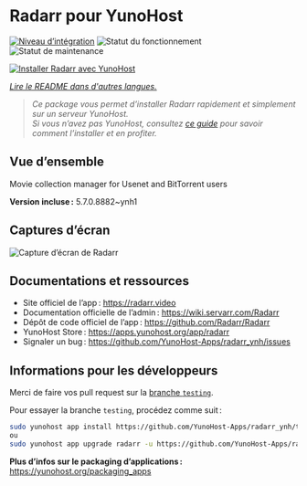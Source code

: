 <!--
Nota bene : ce README est automatiquement généré par <https://github.com/YunoHost/apps/tree/master/tools/readme_generator>
Il NE doit PAS être modifié à la main.
-->

# Radarr pour YunoHost

[![Niveau d’intégration](https://dash.yunohost.org/integration/radarr.svg)](https://dash.yunohost.org/appci/app/radarr) ![Statut du fonctionnement](https://ci-apps.yunohost.org/ci/badges/radarr.status.svg) ![Statut de maintenance](https://ci-apps.yunohost.org/ci/badges/radarr.maintain.svg)

[![Installer Radarr avec YunoHost](https://install-app.yunohost.org/install-with-yunohost.svg)](https://install-app.yunohost.org/?app=radarr)

*[Lire le README dans d'autres langues.](./ALL_README.md)*

> *Ce package vous permet d’installer Radarr rapidement et simplement sur un serveur YunoHost.*  
> *Si vous n’avez pas YunoHost, consultez [ce guide](https://yunohost.org/install) pour savoir comment l’installer et en profiter.*

## Vue d’ensemble

Movie collection manager for Usenet and BitTorrent users

**Version incluse :** 5.7.0.8882~ynh1

## Captures d’écran

![Capture d’écran de Radarr](./doc/screenshots/screenshot.jpg)

## Documentations et ressources

- Site officiel de l’app : <https://radarr.video>
- Documentation officielle de l’admin : <https://wiki.servarr.com/Radarr>
- Dépôt de code officiel de l’app : <https://github.com/Radarr/Radarr>
- YunoHost Store : <https://apps.yunohost.org/app/radarr>
- Signaler un bug : <https://github.com/YunoHost-Apps/radarr_ynh/issues>

## Informations pour les développeurs

Merci de faire vos pull request sur la [branche `testing`](https://github.com/YunoHost-Apps/radarr_ynh/tree/testing).

Pour essayer la branche `testing`, procédez comme suit :

```bash
sudo yunohost app install https://github.com/YunoHost-Apps/radarr_ynh/tree/testing --debug
ou
sudo yunohost app upgrade radarr -u https://github.com/YunoHost-Apps/radarr_ynh/tree/testing --debug
```

**Plus d’infos sur le packaging d’applications :** <https://yunohost.org/packaging_apps>
